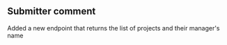 ﻿## Submitter comment ##

Added a new endpoint that returns the list of projects and their manager's name